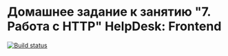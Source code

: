 # Домашнее задание к занятию "7. Работа с HTTP" HelpDesk: Frontend


[![Build status](https://ci.appveyor.com/api/projects/status/nbdq0q8yxbvjwmr5?svg=true)](https://ci.appveyor.com/project/TakanawaYuku/ahj-helpdesk-f)
